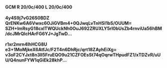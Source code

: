 #### GCM R 20/0c/400 L 20/0c/400
**4y4S9j7vG26S0BDZ**<br/>**QrENKw6A6Vwxc6OJiGVBm4+0QJwqLvTnHSI1bS/OUUM=**<br/>**SZH+ImRsyG18cxlTWQUckNh0OuJ692ZRUXLY5rl0bUsZb4rnviUa56hBM/dcJMrQIcHArFG6YJ+JgTwD...**<br/><br/>
**r1xr2mrn4lhHCG8U**<br/>**e3+1MoMjkeX6AtfJc/F2T4n6DhRjc/qrt18ZAyhEiXg=**<br/>**v3oF2CYJxt8n3II5FruEQO9u21CZFOEsSt74qOqrwTHpudFZ1/xTDZvR/uUU/Q4nunFYW1qGiEk28khP...**
